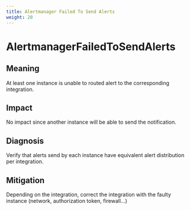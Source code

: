 ```yaml
---
title: Alertmanager Failed To Send Alerts
weight: 20
---
```


# AlertmanagerFailedToSendAlerts

## Meaning

At least one instance is unable to routed alert to the corresponding integration.

## Impact

No impact since another instance will be able to send the notification.

## Diagnosis

Verify that alerts send by each instance have equivalent alert distribution per integration.

## Mitigation

Depending on the integration, correct the integration with the faulty instance (network, authorization token, firewall...)
